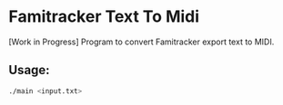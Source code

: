 # Famitracker Text To Midi
[Work in Progress] Program to convert Famitracker export text to MIDI.

## Usage:
```bash
./main <input.txt>
```


